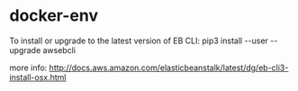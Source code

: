# docker-env

To install or upgrade to the latest version of EB CLI:
pip3 install --user --upgrade awsebcli

more info:
http://docs.aws.amazon.com/elasticbeanstalk/latest/dg/eb-cli3-install-osx.html
